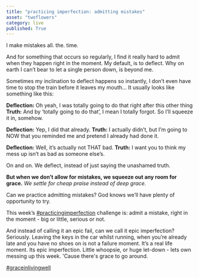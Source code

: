 ```yaml
---
title: "practicing imperfection: admitting mistakes"
asset: "twoflowers" 
category: live
published: True
---
```

I make mistakes all. the. time.

And for something that occurs so regularly, I find it really hard to admit when they happen right in the moment. My default, is to deflect. Why on earth I can’t bear to let a single person down, is beyond me.

Sometimes my inclination to deflect happens so instantly, I don’t even have time to stop the train before it leaves my mouth… It usually looks like something like this:

**Deflection:** Oh yeah, I was totally going to do that right after this other thing
**Truth:** And by ‘totally going to do that’, I mean I totally forgot. So I’ll squeeze it in, somehow.

**Deflection:** Yep, I did that already.
**Truth:** I actually didn’t, but I’m going to NOW that you reminded me and pretend I already had done it.

**Deflection:** Well, it’s actually not THAT bad.
**Truth:** I want you to think my mess up isn’t as bad as someone else’s.

On and on. We deflect, instead of just saying the unashamed truth. 

**But when we don’t allow for mistakes, we squeeze out any room for grace.**
_We settle for cheap praise instead of deep grace._

Can we practice admitting mistakes? God knows we’ll have plenty of opportunity to try.

This week’s [#practicingimperfection](https://www.instagram.com/explore/tags/practicingimperfection/) challenge is: admit a mistake, right in the moment - big or little, serious or not.

And instead of calling it an epic fail, can we call it epic imperfection? Seriously. Leaving the keys in the car whilst running, when you’re already late and you have no shoes on is not a failure moment. It’s a real life moment. Its epic imperfection.
Little whoopsie, or huge let-down - lets own messing up this week. 'Cause there's grace to go around.

[#graceinlivingwell](https://www.instagram.com/explore/tags/graceinlivingwell/)
